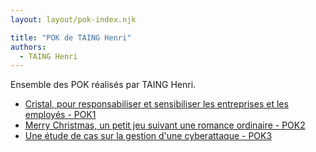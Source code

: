 ```yaml
---
layout: layout/pok-index.njk

title: "POK de TAING Henri"
authors:
  - TAING Henri
---
```


Ensemble des POK réalisés par TAING Henri.

- [Cristal, pour responsabiliser et sensibiliser les entreprises et les employés - POK1](./temps-1/)
- [Merry Christmas, un petit jeu suivant une romance ordinaire - POK2](./temps-2/)
- [Une étude de cas sur la gestion d'une cyberattaque - POK3](./temps-3/)
